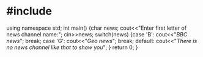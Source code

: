# #include<iostream>
using namespace std;
int main()
{char news;
cout<<"Enter first letter of news channel name:";
cin>>news;
switch(news)
{case 'B':
	cout<<"*BBC news*";
	break;
 case 'G':
    cout<<"*Geo news*";
 	break;
 default:
 	cout<<"*There is no news channel like that to show you*";
}
return 0;
}
